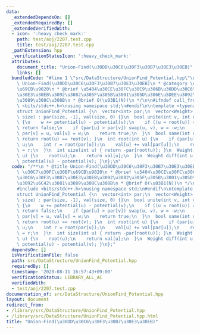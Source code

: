 ```yaml
---
data:
  _extendedDependsOn: []
  _extendedRequiredBy: []
  _extendedVerifiedWith:
  - icon: ':heavy_check_mark:'
    path: test/aoj/2207.test.cpp
    title: test/aoj/2207.test.cpp
  _pathExtension: hpp
  _verificationStatusIcon: ':heavy_check_mark:'
  attributes:
    document_title: "Union-Find(\u30DD\u30C6\u30F3\u30B7\u30E3\u30EB)"
    links: []
  bundledCode: "#line 1 \"src/DataStructure/UnionFind_Potential.hpp\"\n/**\n * @title\
    \ Union-Find(\u30DD\u30C6\u30F3\u30B7\u30E3\u30EB)\n * @category \u30C7\u30FC\u30BF\
    \u69CB\u9020\n * @brief \u5404\u30CE\u30FC\u30C9\u306B\u30DD\u30C6\u30F3\u30B7\
    \u30E3\u30EB\u3092\u3082\u305F\u305B\u3001\u305D\u306E\u5DEE\u3092\u6C42\u3081\
    \u3089\u308C\u308B\n * @brief O(\u03B1(N))\n */\n\n#ifndef call_from_test\n#include\
    \ <bits/stdc++.h>\nusing namespace std;\n#endif\n\ntemplate <typename Weight>\n\
    struct UnionFind_Potential {\n  vector<int> par;\n  vector<Weight> val;\n  UnionFind_Potential(int\
    \ size) : par(size, -1), val(size, 0) {}\n  bool unite(int v, int u, Weight w)\
    \ {\n    w += potential(u) - potential(v);\n    if ((u = root(u)) == (v = root(v)))\
    \ return false;\n    if (par[u] > par[v]) swap(u, v), w = -w;\n    par[u] += par[v],\
    \ par[v] = u, val[v] = w;\n    return true;\n  }\n  bool same(int u, int v) {\
    \ return root(u) == root(v); }\n  int root(int u) {\n    if (par[u] < 0) return\
    \ u;\n    int r = root(par[u]);\n    val[u] += val[par[u]];\n    return par[u]\
    \ = r;\n  }\n  int size(int u) { return -par[root(u)]; }\n  Weight potential(int\
    \ u) {\n    root(u);\n    return val[u];\n  }\n  Weight diff(int u, int v) { return\
    \ potential(u) - potential(v); }\n};\n"
  code: "/**\n * @title Union-Find(\u30DD\u30C6\u30F3\u30B7\u30E3\u30EB)\n * @category\
    \ \u30C7\u30FC\u30BF\u69CB\u9020\n * @brief \u5404\u30CE\u30FC\u30C9\u306B\u30DD\
    \u30C6\u30F3\u30B7\u30E3\u30EB\u3092\u3082\u305F\u305B\u3001\u305D\u306E\u5DEE\
    \u3092\u6C42\u3081\u3089\u308C\u308B\n * @brief O(\u03B1(N))\n */\n\n#ifndef call_from_test\n\
    #include <bits/stdc++.h>\nusing namespace std;\n#endif\n\ntemplate <typename Weight>\n\
    struct UnionFind_Potential {\n  vector<int> par;\n  vector<Weight> val;\n  UnionFind_Potential(int\
    \ size) : par(size, -1), val(size, 0) {}\n  bool unite(int v, int u, Weight w)\
    \ {\n    w += potential(u) - potential(v);\n    if ((u = root(u)) == (v = root(v)))\
    \ return false;\n    if (par[u] > par[v]) swap(u, v), w = -w;\n    par[u] += par[v],\
    \ par[v] = u, val[v] = w;\n    return true;\n  }\n  bool same(int u, int v) {\
    \ return root(u) == root(v); }\n  int root(int u) {\n    if (par[u] < 0) return\
    \ u;\n    int r = root(par[u]);\n    val[u] += val[par[u]];\n    return par[u]\
    \ = r;\n  }\n  int size(int u) { return -par[root(u)]; }\n  Weight potential(int\
    \ u) {\n    root(u);\n    return val[u];\n  }\n  Weight diff(int u, int v) { return\
    \ potential(u) - potential(v); }\n};"
  dependsOn: []
  isVerificationFile: false
  path: src/DataStructure/UnionFind_Potential.hpp
  requiredBy: []
  timestamp: '2020-08-11 16:57:43+09:00'
  verificationStatus: LIBRARY_ALL_AC
  verifiedWith:
  - test/aoj/2207.test.cpp
documentation_of: src/DataStructure/UnionFind_Potential.hpp
layout: document
redirect_from:
- /library/src/DataStructure/UnionFind_Potential.hpp
- /library/src/DataStructure/UnionFind_Potential.hpp.html
title: "Union-Find(\u30DD\u30C6\u30F3\u30B7\u30E3\u30EB)"
---
```

